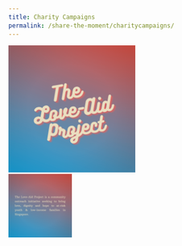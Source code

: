 ```yaml
---
title: Charity Campaigns
permalink: /share-the-moment/charitycampaigns/
---
```

<!DOCTYPE html>
<html>
<head>
<meta name="viewport" content="width=device-width, initial-scale=1">
<style>
.container {
  position: relative;
  width: 50%;
}

.image {
  display: block;
  width: 100%;
  height: auto;
}

.overlay {
  position: absolute;
  top: 0;
  bottom: 0;
  left: 0;
  right: 0;
  height: 100%;
  width: 100%;
  opacity: 0;
  transition: .5s ease;
  background-color: #008CBA;
}

.container:hover .overlay {
  opacity: 1;
}

.text {
  color: white;
  font-size: 20px;
  position: absolute;
  top: 50%;
  left: 50%;
  -webkit-transform: translate(-50%, -50%);
  -ms-transform: translate(-50%, -50%);
  transform: translate(-50%, -50%);
  text-align: center;
}
</style>
</head>
<body>

<div class="container">
  <img src="https://github.com/isomerpages/ura-mbsc2021/blob/staging/images/1.png?raw=true" alt="Avatar" class="image">
  <div class="overlay">
    <div class="container">
    <img src="https://github.com/isomerpages/ura-mbsc2021/blob/staging/images/3.png?raw=true" alt="Avatar" class="image">
  </div>
</div>

</body>
</html>
